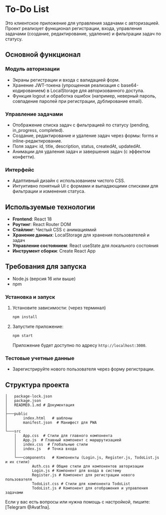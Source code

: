 # To-Do List

Это клиентское приложение для управления задачами с авторизацией. Проект реализует функционал регистрации, входа, управления задачами (создание, редактирование, удаление) и фильтрации задач по статусу.

## Основной функционал

### Модуль авторизации

- Экраны регистрации и входа с валидацией форм.
- Хранение JWT-токена (упрощенная реализация с base64-кодированием) в LocalStorage для авторизованного доступа.
- Функция logout и обработка ошибок (например, неверный пароль, совпадение паролей при регистрации, дублирование email).

### Управление задачами

- Отображение списка задач с фильтрацией по статусу (pending, in_progress, completed).
- Создание, редактирование и удаление задач через формы: forms и inline-редактирование.
- Поля задач: id, title, description, status, createdAt, updatedAt.
- Анимации для удаления задач и завершения задач (с эффектом конфетти).

### Интерфейс

- Адаптивный дизайн с использованием чистого CSS.
- Интуитивно понятный UI с формами и выпадающими списками для фильтрации и изменения статуса.

## Используемые технологии

- **Frontend**: React 18
- **Роутинг**: React Router DOM
- **Стайлинг**: Чистый CSS с анимациямий
- **Хранение данных**: LocalStorage для хранения пользователей и задач
- **Управление состоянием**: React useState для локального состояния
- **Инструмент сборки**: Create React App

## Требования для запуска

- Node.js (версия 16 или выше)
- npm

### Установка и запуск

1. Установите зависимости: (через терминал)

   ```bash
   npm install
   ```

2. Запустите приложение:

   ```bash
   npm start
   ```

   Приложение будет доступно по адресу `http://localhost:3000`.

### Тестовые учетные данные

- Зарегистрируйте нового пользователя через форму регистрации.

## Структура проекта

```
│   package-lock.json
│   package.json
│   README0.1.md # Документация
│
├───public
│       index.html   # шаблоны
│       manifest.json  # Манифест для PWA
│
└───src
    │   App.css  # Стили для главного компонента
    │   App.js  # Главный компонент с маршрутизацией
    │   index.css  # Глобальные стили
    │   index.js   # Точка входа
    │
    └───components   # Компоненты (Login.js, Register.js, TodoList.js и их стили)
            Auth.css # Общие стили для компонентов авторизации
            Login.js # Компонент для входа в систему
            Register.js # Компонент для регистрации нового пользователя
            TodoList.css # Стили для компонента TodoList
            TodoList.js # Компонент для отображения и управления задачами
```

Если у вас есть вопросы или нужна помощь с настройкой, пишите: [Telegram @Avat1na].
